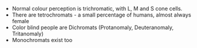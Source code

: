 - Normal colour perception is trichromatic, with L, M and S cone cells.
- There are tetrochromats - a small percentage of humans, almost always female
- Color blind people are Dichromats (Protanomaly, Deuteranomaly, Tritanomaly)
- Monochromats exist too
